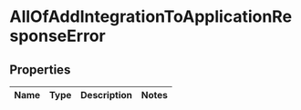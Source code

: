 # AllOfAddIntegrationToApplicationResponseError

## Properties
Name | Type | Description | Notes
------------ | ------------- | ------------- | -------------
